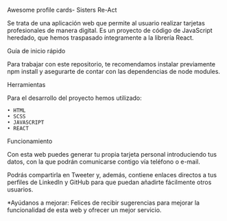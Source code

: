 Awesome profile cards- Sisters Re-Act

Se trata de una aplicación web que permite al usuario realizar tarjetas profesionales de manera digital. Es un proyecto de código de JavaScript heredado, que hemos traspasado íntegramente a la librería React.

Guía de inicio rápido

Para trabajar con este repositorio, te recomendamos instalar previamente npm install y asegurarte de contar con las dependencias de node modules.

Herramientas

Para el desarrollo del proyecto hemos utilizado:

    • HTML
    • SCSS
    • JAVASCRIPT
    • REACT
    
Funcionamiento

Con esta web puedes generar tu propia tarjeta personal introduciendo tus datos, con la que podrán comunicarse contigo vía teléfono o e-mail. 

Podrás compartirla en Tweeter y, además, contiene enlaces directos a tus perfiles de LinkedIn y GitHub para que puedan añadirte fácilmente otros usuarios.

*Ayúdanos a mejorar: Felices de recibir sugerencias para mejorar la funcionalidad de esta web y ofrecer un mejor servicio.
